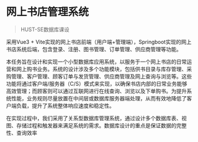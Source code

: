 # 网上书店管理系统

> HUST-SE数据库课设

采用Vue3 + Vite实现的网上书店前端（用户端+管理端），Springboot实现的网上书店系统后端，包含登录、注册、图书管理、订单管理、供应商管理等功能。 

本任务旨在设计和实现一个小型数据库应用系统，以服务于一个网上书店的日常运营和网上购书业务。系统的设计涉及多个功能模块，包括供书目录与库存管理、采购管理、客户管理、顾客订单与发货管理、供应商管理及网上查询与浏览等。这些功能将通过客户端/服务器（C/S）模式来实现，以确保书店内部的日常业务能够高效管理；而顾客则可以通过互联网进行在线查询、浏览以及下单购书。为提升系统性能，业务规则尽量放置在中间层或数据库服务器端处理，从而有效地降低了客户端负载，提升了系统整体响应速度和稳定性。

在实现过程中，我们采用了关系型数据库管理系统，通过设计多个数据库表、视图、存储过程和触发器来满足系统的需求。数据库设计的重点是保证数据的完整性、查询效率